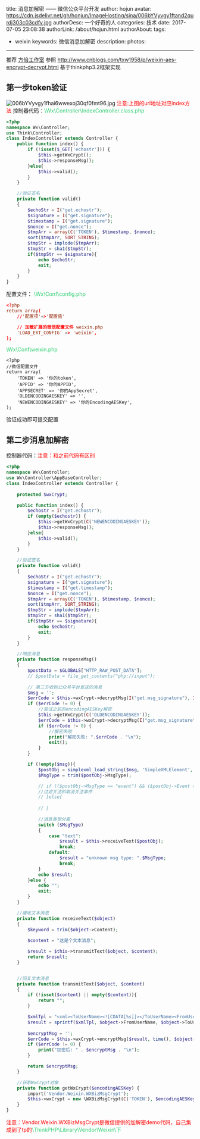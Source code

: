 title: 消息加解密 —— 微信公众平台开发
author: hojun
avatar: https://cdn.jsdelivr.net/gh/honjun/ImageHosting/sina/006bYVyvgy1ftand2qurdj303c03cdfv.jpg
authorDesc: 一个好奇的人
categories: 技术
date: 2017-07-05 23:08:38
authorLink: /about/hojun.html
authorAbout:
tags:
 - weixin
keywords: 微信消息加解密
description:
photos:
---
推荐 [方倍工作室](http://www.cnblogs.com/txw1958/)
参照 http://www.cnblogs.com/txw1958/p/weixin-aes-encrypt-decrypt.html
基于thinkphp3.2框架实现

## **第一步token验证**
![006bYVyvgy1fhai6wwexoj30qf0fmt96.jpg](https://cdn.jsdelivr.net/gh/honjun/ImageHosting/sina/006bYVyvgy1fhai6wwexoj30qf0fmt96.jpg)
<font color="red">注意:上图的url地址对应index方法</font>
控制器代码：<font color="2ecc71">\Wx\Controller\IndexController.class.php</font>
```php
<?php
namespace Wx\Controller;
use Think\Controller;
class IndexController extends Controller {
    public function index() {
        if (!isset($_GET['echostr'])) {
            $this->getWxCrypt();
            $this->responseMsg();
        }else{
            $this->valid();
        }
    }

    //验证签名
    private function valid()
    {
        $echoStr = I("get.echostr");
        $signature = I("get.signature");
        $timestamp = I("get.signature");
        $nonce = I("get.nonce");
        $tmpArr = array(C('TOKEN'), $timestamp, $nonce);
        sort($tmpArr, SORT_STRING);
        $tmpStr = implode($tmpArr);
        $tmpStr = sha1($tmpStr);
        if($tmpStr == $signature){
            echo $echoStr;
            exit;
        }
    }
}
```
配置文件：
<font color="#2ece71">\Wx\Conf\config.php</font>
```conf
<?php
return array(
	//'配置项'=>'配置值'

    // 加载扩展的微信配置文件 weixin.php
    'LOAD_EXT_CONFIG' => 'weixin',
);
```
<font color="#2ece71">\Wx\Conf\weixin.php</font>
```
<?php
//微信配置文件
return array(
    'TOKEN' => '你的token',
    'APPID' => '你的APPID',
    'APPSECRET' => '你的AppSecret',
    'OLDENCODINGAESKEY' => '',
    'NEWENCODINGAESKEY' => '你的EncodingAESKey',
);
```
验证成功即可提交配置

## **第二步消息加解密**
控制器代码：<font color="red">注意：和之前代码有区别</font>
```php
<?php
namespace Wx\Controller;
use Wx\Controller\AppBaseController;
class IndexController extends Controller {
    
    protected $wxCrypt;

    public function index() {
        $echostr = I("get.echostr");
        if (empty($echostr)) {
            $this->getWxCrypt(C('NEWENCODINGAESKEY'));
            $this->responseMsg();
        }else{
            $this->valid();
        }
    }

    //验证签名
    private function valid()
    {
        $echoStr = I("get.echostr");
        $signature = I("get.signature");
        $timestamp = I("get.timestamp");
        $nonce = I("get.nonce");
        $tmpArr = array(C('TOKEN'), $timestamp, $nonce);
        sort($tmpArr, SORT_STRING);
        $tmpStr = implode($tmpArr);
        $tmpStr = sha1($tmpStr);
        if($tmpStr == $signature){
            echo $echoStr;
            exit;
        }
    }

    //响应消息
    private function responseMsg()
    {
        $postData = $GLOBALS["HTTP_RAW_POST_DATA"];
        // $postData = file_get_contents("php://input");
        
        // 第三方收到公众号平台发送的消息
        $msg = '';
        $errCode = $this->wxCrypt->decryptMsg(I("get.msg_signature"), I("get.timestamp"), I("get.nonce"), $postData, $msg);
        if ($errCode != 0) {
            //尝试之前的encodingAESKey解密
            $this->getWxCrypt(C('OLDENCODINGAESKEY'));
            $errCode = $this->wxCrypt->decryptMsg(I("get.msg_signature"), I("get.timestamp"), I("get.nonce"), $postData, $msg);
            if ($errCode != 0) {
                //解密失败
                print("解密失败: ".$errCode . "\n");
                exit();
            }
        }

        if (!empty($msg)){
            $postObj = simplexml_load_string($msg, 'SimpleXMLElement', LIBXML_NOCDATA);
            $MsgType = trim($postObj->MsgType);

            // if (($postObj->MsgType == "event") && ($postObj->Event == "subscribe" || $postObj->Event == "unsubscribe")){
            //过滤关注和取消关注事件
            // }else{
                
            // }
            
            //消息类型分离
            switch ($MsgType)
            {
                case "text":
                    $result = $this->receiveText($postObj);
                    break;
                default:
                    $result = "unknown msg type: ".$MsgType;
                    break;
            }
            echo $result;
        }else {
            echo "";
            exit;
        }
    }

    //接收文本消息
    private function receiveText($object)
    {
        $keyword = trim($object->Content);
           
        $content = "这是个文本消息";

        $result = $this->transmitText($object, $content);
        return $result;
    }


    //回复文本消息
    private function transmitText($object, $content)
    {
        if (!isset($content) || empty($content)){
            return "";
        }

        $xmlTpl = "<xml><ToUserName><![CDATA[%s]]></ToUserName><FromUserName><![CDATA[%s]]></FromUserName><CreateTime>%s</CreateTime><MsgType><![CDATA[text]]></MsgType><Content><![CDATA[%s]]></Content></xml>";
        $result = sprintf($xmlTpl, $object->FromUserName, $object->ToUserName, time(), $content);
        
        $encryptMsg = '';
        $errCode = $this->wxCrypt->encryptMsg($result, time(), $object->nonce, $encryptMsg);
        if ($errCode != 0) {
            print("加密后: " . $encryptMsg . "\n");
        }

        return $encryptMsg;
    }

    //获取WxCrypt对象
    private function getWxCrypt($encodingAESKey) {
        import('Vendor.Weixin.WXBizMsgCrypt');
        $this->wxCrypt = new \WXBizMsgCrypt(C('TOKEN'), $encodingAESKey, C('APPID'));
    }
}
```
<font color="red">注意：Vendor.Weixin.WXBizMsgCrypt是微信提供的加解密demo代码，自己集成到了tp的<font color="#2ece71">\ThinkPHP\Library\Vendor\Weixin\下</font>